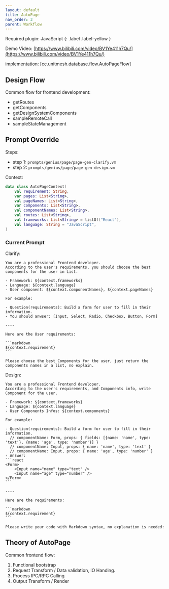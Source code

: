 ```yaml
---
layout: default
title: AutoPage
nav_order: 3
parent: Workflow
---
```


Required plugin:
JavaScript
{: .label .label-yellow }

Demo Video: [https://www.bilibili.com/video/BV1Ye411h7Qu/](https://www.bilibili.com/video/BV1Ye411h7Qu/)

implementation: [cc.unitmesh.database.flow.AutoPageFlow]

## Design Flow

Common flow for frontend development:

- getRoutes
- getComponents
- getDesignSystemComponents
- sampleRemoteCall
- sampleStateManagement

## Prompt Override

Steps:

- step 1: `prompts/genius/page/page-gen-clarify.vm`
- step 2: `prompts/genius/page/page-gen-design.vm`

Context:

```kotlin
data class AutoPageContext(
    val requirement: String,
    var pages: List<String>,
    val pageNames: List<String>,
    var components: List<String>,
    val componentNames: List<String>,
    val routes: List<String>,
    val frameworks: List<String> = listOf("React"),
    val language: String = "JavaScript",
)
```

### Current Prompt

Clarify:

    You are a professional Frontend developer.
    According to the user's requirements, you should choose the best components for the user in List.

    - Framework: ${context.frameworks}
    - Language: ${context.language}
    - User component: ${context.componentNames}, ${context.pageNames}
    
    For example:
    
    - Question(requirements): Build a form for user to fill in their information.
    - You should anwser: [Input, Select, Radio, Checkbox, Button, Form]
    
    ----
    
    Here are the User requirements:
    
    ```markdown
    ${context.requirement}
    ```
    
    Please choose the best Components for the user, just return the components names in a list, no explain.

Design:

    You are a professional Frontend developer.
    According to the user's requirements, and Components info, write Component for the user.
    
    - Framework: ${context.frameworks}
    - Language: ${context.language}
    - User Components Infos: ${context.components}
    
    For example:
    
    - Question(requirements): Build a form for user to fill in their information.
      // componentName: Form, props: { fields: [{name: 'name', type: 'text'}, {name: 'age', type: 'number'}] }
      // componentName: Input, props: { name: 'name', type: 'text' }
      // componentName: Input, props: { name: 'age', type: 'number' }
    - Answer:
    ```react
    <Form>
        <Input name="name" type="text" />
        <Input name="age" type="number" />
    </Form>
    ```
    
    ----
    
    Here are the requirements:
    
    ```markdown
    ${context.requirement}
    ```
    
    Please write your code with Markdown syntax, no explanation is needed:
    
## Theory of AutoPage 

Common frontend flow:

1. Functional bootstrap
2. Request Transform / Data validation, IO Handing.
3. Process IPC/RPC Calling
4. Output Transform / Render


